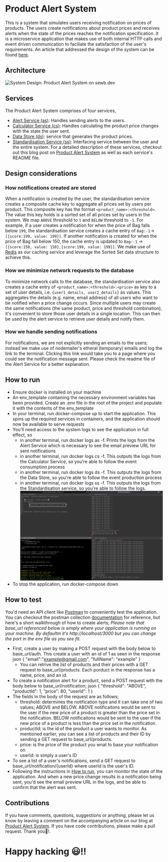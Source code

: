 # Product Alert System
This is a system that simulates users receiving notification on prices of products. The users create notifications about product prices and receives alerts when the state of the prices reaches the notification specification.
It is a microservice application that makes use of both internal HTTP calls and event driven communication to faciliate the satisfaction of the user's requirements.
An article that addressed the design of the system can be found [here](https://sewb.dev/posts/product-alert-system-9b4zuuz).
## Architecture
![System Design: Product Alert System on sewb.dev](https://res.cloudinary.com/sewb/image/upload/v1660292211/High_Level_Design_of_Product_Alert_System_299cfcb7cc.png)
## Services
The Product Alert System comprises of four services,
- [Alert Service (as)](https://github.com/sewbdotdev/product_alert_system/tree/main/as): Handles sending alerts to the users.
- [Calculator Service (cs)](https://github.com/sewbdotdev/product_alert_system/tree/main/cs): Handles calculating the product price changes with the state the user sent.
- [Data Store (ds)](https://github.com/sewbdotdev/product_alert_system/tree/main/ds): service that generates the product prices.
- [Standardisation Service (ss)](https://github.com/sewbdotdev/product_alert_system/tree/main/ss): Interfacing service between the user and the entire system.
For a detailed description of these services, checkout out this blog post on [Product Alert System](https://sewb.dev/posts/product-alert-system-9b4zuuz) as well as each service's README file.
## Design considerations
### How notifications created are stored
When a notification is created by the user, the standardisation service creates a composite cache key to aggregate all prices set by users per product. This composite key has the format `<product_name>:<threshold>`. The value this key holds is a sorted set of all prices set by users in the system. We map `ABOVE` threshold to `1` and `BELOW` threshold to `-1`. For example, if a user creates a notification for when the price of Bag falls below `199`, the standardisation service creates a cache entry of `Bag:-1`-> `[{score:199, value: 199}]`. If another notification is created for when the price of Bag fall below 150, the cache entry is updated to `Bag:-1` -> `[{score:150, value: 150},{score:199, value: 199}]`. We make use of [Redis](https://redis.io/) as our caching service and leverage the Sorted Set data structure to achieve this.
### How we minimize network requests to the database
To minimize network calls to the database, the standardisation service also creates a cache entry of `<product_name>:<threshold>:<price>` as key to a set of user details, i.e. `{user1_details, user2_details}` as values. This aggregates the details (e.g. name, email address) of all users who want to be notified when a price change occurs. Since multiple users may create the same notifications (the same product, price and threshold combination), it's convenient to store those user details in a single location. This can then be used by the alert service to retrieve user details and notify them.
### How we handle sending notifications
For notifications, we are not explicitly sending an emails to the users; instead we make use of nodemailer's etheral (temporary) emails and log the link to the terminal. Clicking this link would take you to a page where you could see the notification message sent. Please check the readme file of the Alert Service for a better explanation.
## How to run
- Ensure docker is installed on your machine
- An env_template containing the necessary environment variables has been provided. Create an .env file in the root of the project and populate it with the contents of the env_template
- In your terminal, run docker-compose up to start the application. This spins up the required services in containers, and the application should now be available to serve requests
- You'll need access to the system logs to see the application in full effect, so
  - in another terminal, run docker logs as -f. Prints the logs from the Alert
  Service which is necessary to see the email preview URL for sent notifications
  - in another terminal, run docker logs cs -f. This outputs the logs from the Calculator Service, so you're able to follow the event consumption process
  - in another terminal, run docker logs ds -f. This outputs the logs from the Data Store, so you're able to follow the event production process
  - in another terminal, run docker logs ss -f. This outputs the logs from the Standardisation service, so you're able to follow the logs.
![Logs of all services](/img/Logs%20of%20all%20services.png)
- To stop the application, run docker-compose down
## How to test
You'd need an API client like [Postman](https://www.postman.com/) to conveniently test the application. You can checkout the postman collection [documentation](https://www.getpostman.com/collections/497d17d238d9d8440470) for reference, but here's a short walkthrough of how to create alerts;
*Please note that base_url referenced below is simply where your application is running on your machine. By defaultm it's http://localhost/3000 but you can change the port in the env file as you see fit.*
- First, create a user by making a POST request with the body below to base_url/auth. This create a user with an id of 1 as seen in the response
  json
  {
    "email":"example@gmail.com",
    "fullName": "example"
  }
  - You can retrive the list of products and their prices with a GET request to base_url/products. Each porduct in the response has a name, price, and an id.
- To create a notification alert for a product, send a POST request with the body below to base_url/notification;
json
  {
    "threshold": "ABOVE",
    "productId": 1,
    "price": 80,
    "userId": 1
  }
- The fields in the body of the request are as follows;
    - threshold: determines the notification type and it can take one of two values; ABOVE and BELOW. ABOVE notificaitons would be sent to the user if the new price of a product is greater than the price set in the notification. BELOW notificaitons would be sent to the user if the new price of a product is less than the price set in the notification.
    - productId: is the id of the product a user wants to monitor. As mentioned earlier, you can see a list of products and their ID by sending a GET request to base_url/products.
    - price: is the price of the product you wnat to base your notification on
    - userId: is simply a user's ID
- To see a list of a user's notifications, send a GET request to base_url/notification/{userId} where userId is the user's ID.
- Following the instructions in [How to run](#how-to-run), you can monitor the state of the application. And when a new price change results in a notification being sent, you'd see the email preview URL in the logs, and be able to confirm that the alert was sent.
## Contributions
If you have comments, questions, suggestions or anything, please let us know by leaving a comment on the accompanying article on our blog at [Product Alert System](https://sewb.dev/posts/product-alert-system-9b4zuuz).
If you have code contributions, please make a pull request. Thank you🙏!.
# Happy hacking 😃!!